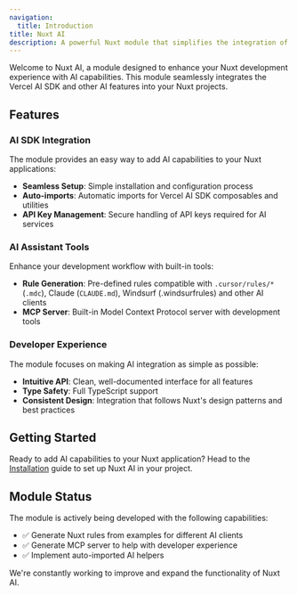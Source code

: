 ```yaml
---
navigation:
  title: Introduction
title: Nuxt AI
description: A powerful Nuxt module that simplifies the integration of AI capabilities into your Nuxt applications.
---
```


Welcome to Nuxt AI, a module designed to enhance your Nuxt development experience with AI capabilities. This module seamlessly integrates the Vercel AI SDK and other AI features into your Nuxt projects.

## Features

### AI SDK Integration

The module provides an easy way to add AI capabilities to your Nuxt applications:

- **Seamless Setup**: Simple installation and configuration process
- **Auto-imports**: Automatic imports for Vercel AI SDK composables and utilities
- **API Key Management**: Secure handling of API keys required for AI services

### AI Assistant Tools

Enhance your development workflow with built-in tools:

- **Rule Generation**: Pre-defined rules compatible with `.cursor/rules/*` (`.mdc`), Claude (`CLAUDE.md`), Windsurf (.windsurfrules) and other AI clients
- **MCP Server**: Built-in Model Context Protocol server with development tools

### Developer Experience

The module focuses on making AI integration as simple as possible:

- **Intuitive API**: Clean, well-documented interface for all features
- **Type Safety**: Full TypeScript support
- **Consistent Design**: Integration that follows Nuxt's design patterns and best practices

## Getting Started

Ready to add AI capabilities to your Nuxt application? Head to the [Installation](/docs/getting-started/installation) guide to set up Nuxt AI in your project.

## Module Status

The module is actively being developed with the following capabilities:

- ✅ Generate Nuxt rules from examples for different AI clients
- ✅ Generate MCP server to help with developer experience
- ✅ Implement auto-imported AI helpers

We're constantly working to improve and expand the functionality of Nuxt AI.

